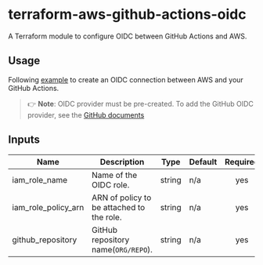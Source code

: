 # terraform-aws-github-actions-oidc

A Terraform module to configure OIDC between GitHub Actions and AWS.

## Usage

Following [example](example/main.tf) to create an OIDC connection between AWS and your GitHub Actions.

> 👉 **Note**: OIDC provider must be pre-created.
> To add the GitHub OIDC provider, see the [GitHub documents](https://docs.github.com/en/actions/deployment/security-hardening-your-deployments/configuring-openid-connect-in-amazon-web-services#adding-the-identity-provider-to-aws)


## Inputs

| Name | Description | Type | Default | Required |
|------|-------------|------|---------|:--------:|
| iam_role_name | Name of the OIDC role. | string | n/a | yes |
| iam_role_policy_arn | ARN of policy to be attached to the role. | string | n/a | yes |
| github_repository | GitHub repository name(`ORG/REPO`). | string | n/a | yes |

